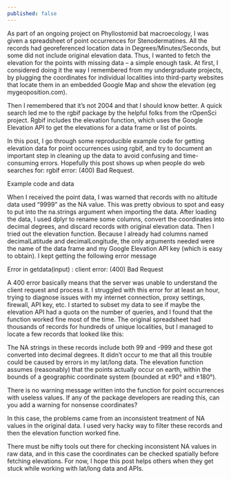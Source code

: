 ```yaml
---
published: false
---
```



As part of an ongoing project on Phyllostomid bat macroecology, I was given a spreadsheet of point occurrences for Stenodermatines. All the records had georeferenced location data in Degrees/Minutes/Seconds, but some did not include original elevation data.  Thus, I wanted to fetch the elevation for the points with missing data – a simple enough task.  At first, I considered doing it the way I remembered from my undergraduate projects, by plugging the coordinates for individual localities into third-party websites that locate them in an embedded Google Map and show the elevation (eg mygeoposition.com).

Then I remembered that it’s not 2004 and that I should know better. A quick search led me to the rgbif package by the helpful folks from the rOpenSci project. Rgbif includes the elevation function, which uses the Google Elevation API to get the elevations for a data frame or list of points. 

In this post, I go through some reproducible example code for getting elevation data for point occurrences using rgbif, and try to document an important step in cleaning up the data to avoid confusing and time-consuming errors. Hopefully this post shows up when people do web searches for: rgbif error: (400) Bad Request. 

Example code and data

When I received the point data, I was warned that records with no altitude data used “9999” as the NA value. This was pretty obvious to spot and easy to put into the na.strings argument when importing the data.
After loading the data, I used dplyr to rename some columns, convert the coordinates into decimal degrees, and discard records with original elevation data. 
Then I tried out the elevation function. Because I already had columns named decimalLatitude and decimalLongitude, the only arguments needed were the name of the data frame and my Google Elevation API key (which is easy to obtain).
I kept getting the following error message 
 
Error in getdata(input) : client error: (400) Bad Request

A 400 error basically means that the server was unable to understand the client request and process it. I struggled with this error for at least an hour, trying to diagnose issues with my internet connection, proxy settings, firewall, API key, etc. I started to subset my data to see if maybe the elevation API had a quota on the number of queries, and I found that the function worked fine most of the time. The original spreadsheet had thousands of records for hundreds of unique localities, but I managed to locate a few records that looked like this:


The NA strings in these records include both 99 and -999 and these got converted into decimal degrees. It didn’t occur to me that all this trouble could be caused by errors in my lat/long data. The elevation function assumes (reasonably) that the points actually occur on earth, within the bounds of a geographic coordinate system (bounded at ±90° and ±180°). 

There is no warning message written into the function for point occurrences with useless values. If any of the package developers are reading this, can you add a warning for nonsense coordinates?

In this case, the problems came from an inconsistent treatment of NA values in the original data. I used very hacky way to filter these records and then the elevation function worked fine.

There must be nifty tools out there for checking inconsistent NA values in raw data, and in this case the coordinates can be checked spatially before fetching elevations.  For now, I hope this post helps others when they get stuck while working with lat/long data and APIs. 


